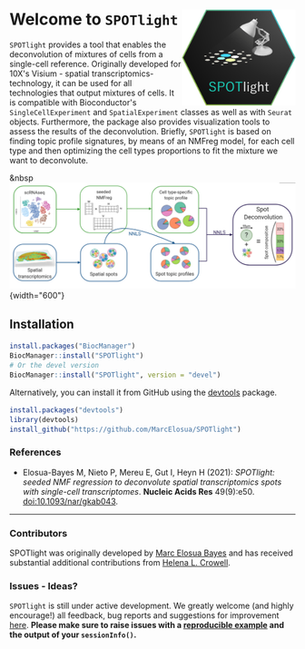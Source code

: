 # Welcome to `SPOTlight` <img src="inst/extdata/SPOTlight.png" width="200" align="right"/>

`SPOTlight` provides a tool that enables the deconvolution of mixtures of cells from a single-cell reference. Originally developed for 10X's Visium - spatial transcriptomics- technology, it can be used for all technologies that output mixtures of cells. It is compatible with Bioconductor's `SingleCellExperiment` and `SpatialExperiment` classes as well as with `Seurat` objects. Furthermore, the package also provides visualization tools to assess the results of the deconvolution. Briefly, `SPOTlight` is based on finding topic profile signatures, by means of an NMFreg model, for each cell type and then optimizing the cell types proportions to fit the mixture we want to deconvolute.

&nbsp![SPOTlight schematic](inst/extdata/schematic.png){width="600"}

## Installation

``` r
install.packages("BiocManager")
BiocManager::install("SPOTlight")
# Or the devel version
BiocManager::install("SPOTlight", version = "devel")
```

Alternatively, you can install it from GitHub using the [devtools](https://github.com/hadley/devtools) package.

``` r
install.packages("devtools")
library(devtools)
install_github("https://github.com/MarcElosua/SPOTlight")
```

### References

-   Elosua-Bayes M, Nieto P, Mereu E, Gut I, Heyn H (2021): *SPOTlight: seeded NMF regression to deconvolute spatial transcriptomics spots with single-cell transcriptomes*. **Nucleic Acids Res** 49(9):e50. <doi:10.1093/nar/gkab043>.

------------------------------------------------------------------------

### Contributors

SPOTlight was originally developed by [Marc Elosua Bayes](https://github.com/MarcElosua/) and has received substantial additional contributions from [Helena L. Crowell](https://github.com/HelenaLC).

### Issues - Ideas?

`SPOTlight` is still under active development. We greatly welcome (and highly encourage!) all feedback, bug reports and suggestions for improvement [here](https://github.com/MarcElosua/SPOTlight/issues). **Please make sure to raise issues with a [reproducible example](https://www.tidyverse.org/help/) and the output of your `sessionInfo()`.**
